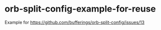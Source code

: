 # orb-split-config-example-for-reuse

Example for https://github.com/bufferings/orb-split-config/issues/13